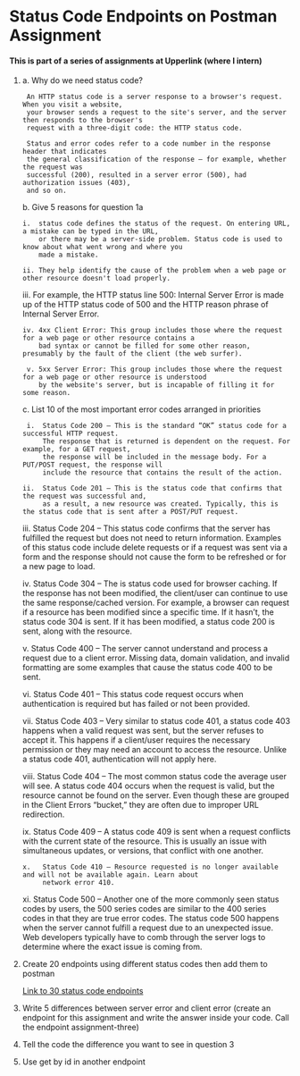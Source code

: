 # Status Code Endpoints on Postman Assignment <br>

#### This is part of a series of assignments at Upperlink (where I intern)

1. a. Why do we need status code?

        An HTTP status code is a server response to a browser's request. When you visit a website, 
        your browser sends a request to the site's server, and the server then responds to the browser's 
        request with a three-digit code: the HTTP status code.

        Status and error codes refer to a code number in the response header that indicates 
        the general classification of the response — for example, whether the request was 
        successful (200), resulted in a server error (500), had authorization issues (403), 
        and so on.  
        
        
    b. Give 5 reasons for question 1a
    
       i.  status code defines the status of the request. On entering URL, a mistake can be typed in the URL,
           or there may be a server-side problem. Status code is used to know about what went wrong and where you
           made a mistake.    
           
       ii. They help identify the cause of the problem when a web page or other resource doesn't load properly.
       
      iii. For example, the HTTP status line 500: Internal Server Error is made up of the HTTP status code of 
           500 and the HTTP reason phrase of Internal Server Error.
           
       iv. 4xx Client Error: This group includes those where the request for a web page or other resource contains a
           bad syntax or cannot be filled for some other reason, presumably by the fault of the client (the web surfer).
           
        v. 5xx Server Error: This group includes those where the request for a web page or other resource is understood
           by the website's server, but is incapable of filling it for some reason.
           
           
    c. List 10 of the most important error codes arranged in priorities
           
        i.  Status Code 200 – This is the standard “OK” status code for a successful HTTP request. 
            The response that is returned is dependent on the request. For example, for a GET request, 
            the response will be included in the message body. For a PUT/POST request, the response will 
            include the resource that contains the result of the action.
            
       ii.  Status Code 201 – This is the status code that confirms that the request was successful and, 
            as a result, a new resource was created. Typically, this is the status code that is sent after a POST/PUT request.
            
      iii.  Status Code 204 – This status code confirms that the server has fulfilled the request but does not need to return 
            information. Examples of this status code include delete requests or if a request was sent via a form and the response
            should not cause the form to be refreshed or for a new page to load.
            
      iv.   Status Code 304 – The is status code used for browser caching. If the response has not been modified, 
            the client/user can continue to use the same response/cached version. For example, a browser can request 
            if a resource has been modified since a specific time. If it hasn’t, the status code 304 is sent. If it has
            been modified, a status code 200 is sent, along with the resource.
            
      v.    Status Code 400 – The server cannot understand and process a request due to a client error. Missing data, 
            domain validation, and invalid formatting are some examples that cause the status code 400 to be sent.
            
      vi.   Status Code 401 – This status code request occurs when authentication is required but has failed or not been provided.
      
     vii.   Status Code 403 – Very similar to status code 401, a status code 403 happens when a valid request was sent, 
            but the server refuses to accept it. This happens if a client/user requires the necessary permission or they 
            may need an account to access the resource. Unlike a status code 401, authentication will not apply here.
            
    viii.   Status Code 404 – The most common status code the average user will see. A status code 404 occurs when the
            request is valid, but the resource cannot be found on the server. Even though these are grouped in the Client
            Errors “bucket,” they are often due to improper URL redirection.
            
      ix.   Status Code 409 – A status code 409 is sent when a request conflicts with the current state of the resource. 
            This is usually an issue with simultaneous updates, or versions, that conflict with one another.
            
       x.   Status Code 410 – Resource requested is no longer available and will not be available again. Learn about 
            network error 410.
            
      xi.   Status Code 500 – Another one of the more commonly seen status codes by users, the 500 series codes 
            are similar to the 400 series codes in that they are true error codes. The status code 500 happens 
            when the server cannot fulfill a request due to an unexpected issue. Web developers typically have to 
            comb through the server logs to determine where the exact issue is coming from.
       
       
       
  2.  Create 20 endpoints using different status codes then add them to postman

        [Link to 30 status code endpoints](./index.js)
  
  
  3.  Write 5 differences between server error and client error (create an endpoint for this assignment and write
      the answer inside your code. Call the endpoint assignment-three)


  4.  Tell the code the difference you want to see in question 3
  
  5.  Use get by id in another endpoint
  
  
